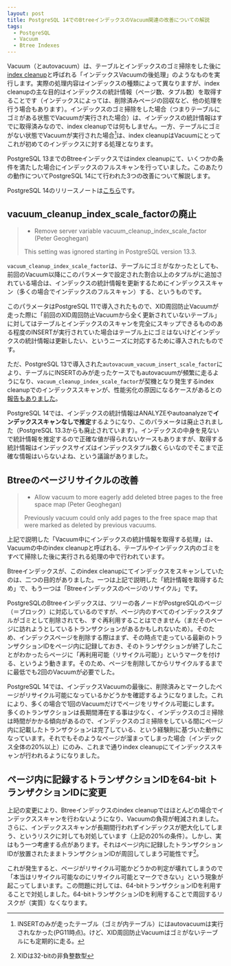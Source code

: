 ```yaml
---
layout: post
title: PostgreSQL 14でのBtreeインデックスのVacuum関連の改善についての解説
tags:
  - PostgreSQL
  - Vacuum
  - Btree Indexes
---
```


Vacuum（とautovacuum）は、テーブルとインデックスのゴミ掃除をした後に[index cleanup](https://www.postgresql.jp/document/12/html/progress-reporting.html#VACUUM-PROGRESS-REPORTING)と呼ばれる「インデックスVacuumの後処理」のようなものを実行します。実際の処理内容はインデックスの種類によって異なりますが、index cleanupの主な目的はインデックスの統計情報（ページ数、タプル数）を取得することです（インデックスによっては、削除済みページの回収など、他の処理を行う場合もあります）。インデックスのゴミ掃除をした場合（つまりテーブルにゴミがある状態でVacuumが実行された場合）は、インデックスの統計情報はすでに取得済みなので、index cleanupでは何もしません。一方、テーブルにゴミがない状態でVacuumが実行された場合[^insert_vacuum]は、index cleanupはVacuumにとってこれが初めてのインデックスに対する処理となります。

[^insert_vacuum]: INSERTのみが走ったテーブル（ゴミが内テーブル）にはautovacuumは実行されなかった(PG11時点)。けど、XID周回防止Vacuumはゴミがないテーブルにも定期的に走る。

PostgreSQL 13までのBtreeインデックスではindex cleanupにて、いくつかの条件を満たした場合にインデックスのフルスキャンを行っていました。このあたりの動作についてPostgreSQL 14にて行われた3つの改善について解説します。

PostgreSQL 14のリリースノートは[こちら](https://www.postgresql.org/docs/14/release-14.html)です。

## vacuum_cleanup_index_scale_factorの廃止

> * Remove server variable vacuum_cleanup_index_scale_factor (Peter Geoghegan)
>
> This setting was ignored starting in PostgreSQL version 13.3.

`vacuum_cleanup_index_scale_factor`は、テーブルにゴミがなかったとしても、前回のVacuum以降にこのパラメータで設定された割合以上のタプルがに追加されている場合は、インデックスの統計情報を更新するためにインデックススキャン（多くの場合でインデックスのフルスキャン）する、というものです。

このパラメータはPostgreSQL 11で導入されたもので、XID周回防止Vacuumが走った際に「前回のXID周回防止Vacuumから全く更新されていないテーブル」に対してはテーブルとインデックスのスキャンを完全にスキップできるもののある程度のINSERTが実行されていた場合はテーブル上にゴミはないけどインデックスの統計情報は更新したい、というニーズに対応するために導入されたものです。

ただ、PostgreSQL 13で導入された`autovacuum_vacuum_insert_scale_factor`により、テーブルにINSERTのみが走ったケースでもautovacuumが頻繁に走るようになり、`vacuum_cleanup_index_scale_factor`が契機となり発生するindex cleanupでのインデックススキャンが、性能劣化の原因になるケースがあるとの[報告もありました](https://smalldatum.blogspot.com/2021/01/insert-benchmark-postgres-is-still.html)。

PostgreSQL 14では、インデックスの統計情報はANALYZEやautoanalyzeで**インデックススキャンなしで推定**するようになり、このパラメータは廃止されました（PostgreSQL 13.3からも廃止されています）。インデックスの中身を見ないで統計情報を推定するので正確な値が得られないケースもありますが、取得する統計情報はインデックスサイズはインデックスタプル数くらいなのでそこまで正確な情報はいらないよね、という議論がありました。

## Btreeのページリサイクルの改善

> * Allow vacuum to more eagerly add deleted btree pages to the free space map (Peter Geoghegan)
>
> Previously vacuum could only add pages to the free space map that were marked as deleted by previous vacuums.

上記で説明した「Vacuum中にインデックスの統計情報を取得する処理」は、Vacuumの中のindex cleanupと呼ばれる、テーブルやインデックス内のゴミをすべて掃除した後に実行される処理の中で行われています。

Btreeインデックスが、このindex cleanupにてインデックスをスキャンしていたのは、二つの目的がありました。一つは上記で説明した「統計情報を取得するため」で、もう一つは「Btreeインデックスのページのリサイクル」です。

PostgreSQLのBtreeインデックスは、ツリーの各ノードがPostgreSQLのページ（＝ブロック）に対応しているのですが、ページ内のすべてのインデックスタプルがゴミとして削除されても、すぐ再利用することはできません（まだそのページに訪れようとしているトランザクションがあるかもしれないため）。そのため、インデックスページを削除する際はまず、その時点で走っている最新のトランザクションIDをページ内に記録しておき、そのトランザクションが終了したことがわかったらページに「再利用可能（リサイクル可能）」というマークを付ける、というよう動きます。そのため、ページを削除してからリサイクルするまでに最低でも2回のVacuumが必要でした。

PostgreSQL 14では、インデックスVacuumの最後に、削除済みとマークしたページがリサイクル可能になっているかどうかを確認するようになりました。これにより、多くの場合で1回のVacuumだけでページをリサイクル可能にします。多くのトランザクションは長期間滞在する事は少なく、インデックスのゴミ掃除は時間がかかる傾向があるので、インデックスのゴミ掃除をしている間にページ内に記載したトランザクションは完了している、という経験則に基づいた動作になっています。それでもそのようなページが溜まってしまった場合（インデックス全体の20%以上）にのみ、これまで通りindex cleanupにてインデックススキャンが行われるようになりました。

## ページ内に記録するトランザクションIDを64-bit トランザクションIDに変更

上記の変更により、Btreeインデックスのindex cleanupではほとんどの場合でインデックススキャンを行わないようになり、Vacuumの負荷が軽減されました。さらに、インデックススキャンが長期間行われずインデックスが肥大化してしまう、というリスクに対しても対処しています（上記の20%の条件）。しかし、実はもう一つ考慮する点があります。それはページ内に記録したトランザクションIDが放置されたままトランザクションIDが周回してしまう可能性です[^xid_wrap]。

これが発生すると、ページがリサイクル可能かどうかの判定が壊れてしまうので「本当はリサイクル可能なのにリサイクル可能とマークできない」という現象が起こってしまいます。この問題に対しては、64-bitトランザクションIDを利用することで対処しました。64-bitトランザクションIDを利用することで周回するリスクが（実質）なくなります。

[^xid_wrap]: XIDは32-bitの非負整数型

